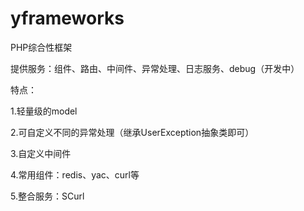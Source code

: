 yframeworks
====

PHP综合性框架

提供服务：组件、路由、中间件、异常处理、日志服务、debug（开发中）

特点：

1.轻量级的model

2.可自定义不同的异常处理（继承UserException抽象类即可）

3.自定义中间件

4.常用组件：redis、yac、curl等

5.整合服务：SCurl
